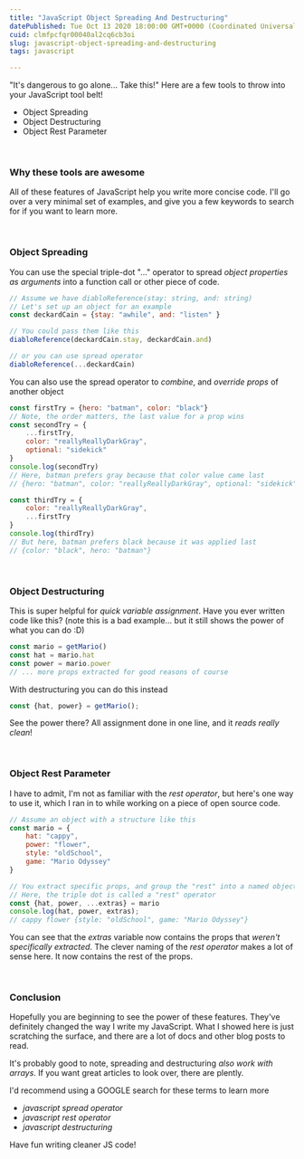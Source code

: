 ```yaml
---
title: "JavaScript Object Spreading And Destructuring"
datePublished: Tue Oct 13 2020 18:00:00 GMT+0000 (Coordinated Universal Time)
cuid: clmfpcfqr00040al2cq6cb3oi
slug: javascript-object-spreading-and-destructuring
tags: javascript

---
```


"It's dangerous to go alone... Take this!"  Here are a few tools to throw into your JavaScript tool belt!
* Object Spreading
* Object Destructuring
* Object Rest Parameter

&nbsp;
### Why these tools are awesome

All of these features of JavaScript help you write more concise code.  I'll go over a very minimal set of examples, and give you a few keywords to search for if you want to learn more.

&nbsp;
### Object Spreading

You can use the special triple-dot "..." operator to spread _object properties as arguments_ into a function call or other piece of code.
```js
// Assume we have diabloReference(stay: string, and: string)
// Let's set up an object for an example
const deckardCain = {stay: "awhile", and: "listen" }

// You could pass them like this
diabloReference(deckardCain.stay, deckardCain.and)

// or you can use spread operator
diabloReference(...deckardCain)
```

You can also use the spread operator to _combine_, and _override props_ of another object
```js
const firstTry = {hero: "batman", color: "black"}
// Note, the order matters, the last value for a prop wins
const secondTry = {
    ...firstTry,
    color: "reallyReallyDarkGray",
    optional: "sidekick"
}
console.log(secondTry)
// Here, batman prefers gray because that color value came last
// {hero: "batman", color: "reallyReallyDarkGray", optional: "sidekick"}

const thirdTry = {
    color: "reallyReallyDarkGray",
    ...firstTry
}
console.log(thirdTry)
// But here, batman prefers black because it was applied last
// {color: "black", hero: "batman"}
```

&nbsp;
### Object Destructuring

This is super helpful for _quick variable assignment_.  Have you ever written code like this?  (note this is a bad example... but it still shows the power of what you can do :D)
```js
const mario = getMario()
const hat = mario.hat
const power = mario.power
// ... more props extracted for good reasons of course
```

With destructuring you can do this instead
```js
const {hat, power} = getMario();
```

See the power there?  All assignment done in one line, and it _reads really clean_!

&nbsp;
### Object Rest Parameter

I have to admit, I'm not as familiar with the _rest operator_, but here's one way to use it, which I ran in to while working on a piece of open source code.
```js
// Assume an object with a structure like this
const mario = {
    hat: "cappy",
    power: "flower",
    style: "oldSchool",
    game: "Mario Odyssey"
}

// You extract specific props, and group the "rest" into a named object
// Here, the triple dot is called a "rest" operator
const {hat, power, ...extras} = mario
console.log(hat, power, extras);
// cappy flower {style: "oldSchool", game: "Mario Odyssey"}
```

You can see that the _extras_ variable now contains the props that _weren't specifically extracted_.  The clever naming of the _rest operator_ makes a lot of sense here.  It now contains the rest of the props.

&nbsp;
### Conclusion

Hopefully you are beginning to see the power of these features.  They've definitely changed the way I write my JavaScript.  What I showed here is just scratching the surface, and there are a lot of docs and other blog posts to read.

It's probably good to note, spreading and destructuring _also work with arrays_.  If you want great articles to look over, there are plently.

I'd recommend using a GOOGLE search for these terms to learn more
* _javascript spread operator_
* _javascript rest operator_
* _javascript destructuring_

Have fun writing cleaner JS code!